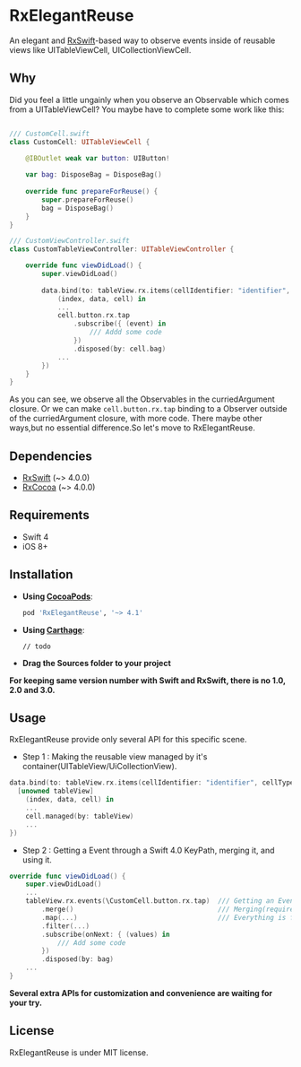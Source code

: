 # RxElegantReuse
An elegant and [RxSwift](https://github.com/ReactiveX/RxSwift)-based way to observe events inside of reusable views like UITableViewCell, UICollectionViewCell.

## Why
Did you feel a little ungainly when you observe an Observable which comes from a UITableViewCell? You maybe have to complete some work like this:
```swift

/// CustomCell.swift
class CustomCell: UITableViewCell {

    @IBOutlet weak var button: UIButton!
    
    var bag: DisposeBag = DisposeBag()
    
    override func prepareForReuse() {
        super.prepareForReuse()
        bag = DisposeBag()
    }
}

/// CustomViewController.swift
class CustomTableViewController: UITableViewController {

    override func viewDidLoad() {
        super.viewDidLoad()
        
        data.bind(to: tableView.rx.items(cellIdentifier: "identifier", cellType: CustomCell.self), curriedArgument: {
            (index, data, cell) in
            ...
            cell.button.rx.tap
                .subscribe({ (event) in
                    /// Addd some code
                })
                .disposed(by: cell.bag) 
            ...
        })   
    }
}

```
As you can see, we observe all the Observables in the curriedArgument closure.
Or we can make `cell.button.rx.tap` binding to a Observer outside of the curriedArgument closure, with more code.
There maybe other ways,but no essential difference.So let's move to RxElegantReuse.


## Dependencies

- [RxSwift](https://github.com/ReactiveX/RxSwift) (~> 4.0.0)
- [RxCocoa](https://github.com/ReactiveX/RxSwift) (~> 4.0.0)

## Requirements

- Swift 4
- iOS 8+


## Installation
- **Using [CocoaPods](https://cocoapods.org)**:
    ```ruby
    pod 'RxElegantReuse', '~> 4.1'
    ```

- **Using [Carthage](https://github.com/Carthage/Carthage)**:
    ```
    // todo
    ```
    
- **Drag the Sources folder to your project**

   
**For keeping same version number with Swift and RxSwift, there is no 1.0, 2.0 and 3.0.**
​    
## Usage

RxElegantReuse provide only several API for this specific scene.
- Step 1 : Making the reusable view managed by it's container(UITableView/UiCollectionView).
```swift
data.bind(to: tableView.rx.items(cellIdentifier: "identifier", cellType: CustomCell.self), curriedArgument: {
  [unowned tableView]
    (index, data, cell) in
    ...
    cell.managed(by: tableView)
    ...
}) 
```
- Step 2 : Getting a Event through a Swift 4.0 KeyPath, merging it, and using it.
```swift
override func viewDidLoad() {
    super.viewDidLoad()
    ...
    tableView.rx.events(\CustomCell.button.rx.tap)  /// Getting an Event through a KeyPath<ReusableView, ObservableConvertibleType>
        .merge()                                    /// Merging(required) to get an Observable
        .map(...)                                   /// Everything is familiar to you from now on
        .filter(...)
        .subscribe(onNext: { (values) in            
            /// Add some code
        })
        .disposed(by: bag)  
    ...
}

```
**Several extra  APIs for customization and convenience are waiting for your try.**

## License
RxElegantReuse is under MIT license.

